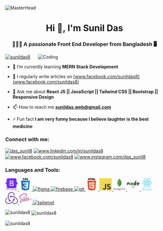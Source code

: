 ![MasterHead](https://i.pinimg.com/originals/ec/c3/88/ecc3882e29654a291f8824494979145b.gif)
<h1 align="center">Hi 👋, I'm Sunil Das</h1>
<h3 align="center">🧑🏻‍💻 A passionate Front End Developer from Bangladesh 🖥</h3>

<img align="right" alt="Coding" width="400" src="https://miro.medium.com/v2/resize:fit:1360/1*zVnWJtyGOX_kUIDm6ccCfQ.gif">

<p align="left"> <a href="https://www.linkedin.com/in/sunildas8" target="blank"><img src="https://img.shields.io/twitter/follow/sunildas8?logo=twitter&style=for-the-badge" alt="sunildas8" /></a> </p>

- 🌱 I’m currently learning **MERN Stack Development**

- 📝 I regularly write articles on [www.facebook.com/sunildas8](www.facebook.com/sunildas8)

- 💬 Ask me about **React JS || JavaScript || Tailwind CSS || Bootstrap || Responsive Design**

- 📫 How to reach me **sunildas.web@gmail.com**

- ⚡ Fun fact **I am very funny because I believe laughter is the best medicine**

<h3 align="left">Connect with me:</h3>
<p align="left">
<a href="https://twitter.com/das_sunil8" target="blank"><img align="center" src="https://raw.githubusercontent.com/rahuldkjain/github-profile-readme-generator/master/src/images/icons/Social/twitter.svg" alt="das_sunil8" height="30" width="40" /></a>
<a href="https://linkedin.com/in/www.linkedin.com/in/sunildas8" target="blank"><img align="center" src="https://raw.githubusercontent.com/rahuldkjain/github-profile-readme-generator/master/src/images/icons/Social/linked-in-alt.svg" alt="www.linkedin.com/in/sunildas8" height="30" width="40" /></a>
<a href="https://fb.com/www.facebook.com/sunildas8" target="blank"><img align="center" src="https://raw.githubusercontent.com/rahuldkjain/github-profile-readme-generator/master/src/images/icons/Social/facebook.svg" alt="www.facebook.com/sunildas8" height="30" width="40" /></a>
<a href="https://instagram.com/www.instagram.com/das_sunil8" target="blank"><img align="center" src="https://raw.githubusercontent.com/rahuldkjain/github-profile-readme-generator/master/src/images/icons/Social/instagram.svg" alt="www.instagram.com/das_sunil8" height="30" width="40" /></a>
</p>

<h3 align="left">Languages and Tools:</h3>
<p align="left"> <a href="https://getbootstrap.com" target="_blank" rel="noreferrer"> <img src="https://raw.githubusercontent.com/devicons/devicon/master/icons/bootstrap/bootstrap-plain-wordmark.svg" alt="bootstrap" width="40" height="40"/> </a> <a href="https://www.w3schools.com/css/" target="_blank" rel="noreferrer"> <img src="https://raw.githubusercontent.com/devicons/devicon/master/icons/css3/css3-original-wordmark.svg" alt="css3" width="40" height="40"/> </a> <a href="https://www.figma.com/" target="_blank" rel="noreferrer"> <img src="https://www.vectorlogo.zone/logos/figma/figma-icon.svg" alt="figma" width="40" height="40"/> </a> <a href="https://firebase.google.com/" target="_blank" rel="noreferrer"> <img src="https://www.vectorlogo.zone/logos/firebase/firebase-icon.svg" alt="firebase" width="40" height="40"/> </a> <a href="https://git-scm.com/" target="_blank" rel="noreferrer"> <img src="https://www.vectorlogo.zone/logos/git-scm/git-scm-icon.svg" alt="git" width="40" height="40"/> </a> <a href="https://www.w3.org/html/" target="_blank" rel="noreferrer"> <img src="https://raw.githubusercontent.com/devicons/devicon/master/icons/html5/html5-original-wordmark.svg" alt="html5" width="40" height="40"/> </a> <a href="https://developer.mozilla.org/en-US/docs/Web/JavaScript" target="_blank" rel="noreferrer"> <img src="https://raw.githubusercontent.com/devicons/devicon/master/icons/javascript/javascript-original.svg" alt="javascript" width="40" height="40"/> </a> <a href="https://www.mongodb.com/" target="_blank" rel="noreferrer"> <img src="https://raw.githubusercontent.com/devicons/devicon/master/icons/mongodb/mongodb-original-wordmark.svg" alt="mongodb" width="40" height="40"/> </a> <a href="https://nodejs.org" target="_blank" rel="noreferrer"> <img src="https://raw.githubusercontent.com/devicons/devicon/master/icons/nodejs/nodejs-original-wordmark.svg" alt="nodejs" width="40" height="40"/> </a> <a href="https://reactjs.org/" target="_blank" rel="noreferrer"> <img src="https://raw.githubusercontent.com/devicons/devicon/master/icons/react/react-original-wordmark.svg" alt="react" width="40" height="40"/> </a> <a href="https://redux.js.org" target="_blank" rel="noreferrer"> <img src="https://raw.githubusercontent.com/devicons/devicon/master/icons/redux/redux-original.svg" alt="redux" width="40" height="40"/> </a> <a href="https://sass-lang.com" target="_blank" rel="noreferrer"> <img src="https://raw.githubusercontent.com/devicons/devicon/master/icons/sass/sass-original.svg" alt="sass" width="40" height="40"/> </a> <a href="https://tailwindcss.com/" target="_blank" rel="noreferrer"> <img src="https://www.vectorlogo.zone/logos/tailwindcss/tailwindcss-icon.svg" alt="tailwind" width="40" height="40"/> </a> </p>

<p><img align="left" src="https://github-readme-stats.vercel.app/api/top-langs?username=sunildas8&show_icons=true&locale=en&layout=compact" alt="sunildas8" /></p>

<p>&nbsp;<img align="center" src="https://github-readme-stats.vercel.app/api?username=sunildas8&show_icons=true&locale=en" alt="sunildas8" /></p>

<p><img align="center" src="https://github-readme-streak-stats.herokuapp.com/?user=sunildas8&" alt="sunildas8" /></p>

